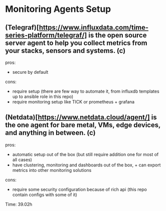 # Monitoring Agents Setup

## (Telegraf)[https://www.influxdata.com/time-series-platform/telegraf/] is the open source server agent to help you collect metrics from your stacks, sensors and systems. (c)
pros:
- secure by default

cons:
- require setup (there are few way to automate it, from influxdb templates up to ansible role in this repo)
- require monitoring setup like TICK or prometheus + grafana

## (Netdata)[https://www.netdata.cloud/agent/] is the one agent for bare metal, VMs, edge devices, and anything in between. (c)

pros:
- automatic setup out of the box (but still require addition one for most of all cases)
- have clustering, monitoring and dashboards out of the box, + can export metrics into other monitoring solutions

cons:
- require some security configuration because of rich api (this repo contain configs with some of it)

Time: 39.02h
